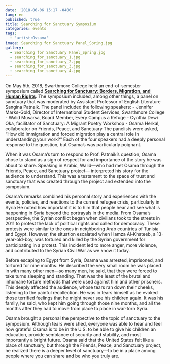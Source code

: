 ```yaml
---
date: '2018-06-06 15:17 -0400'
lang: en
published: true
title: Searching for Sanctuary Symposium
categories: events
tags:
  - 'artist:Ossama'
image: Searching for Sanctuary Panel_Spring.jpg
gallery:
  - Searching for Sanctuary Panel_Spring.jpg
  - searching_for_sanctuary_1.jpg
  - searching_for_sanctuary_2.jpg
  - searching_for_sanctuary_3.jpg
  - searching_for_sanctuary_4.jpg
---
```

On May 5th, 2018, Swarthmore College held an end-of-semester symposium called **[Searching for Sanctuary: Borders, Migration, and Human Rights](https://swarthmoremigrationseries.wordpress.com/)**. The symposium included, among other things, a panel on sanctuary that was moderated by Assistant Professor of English Literature Sangina Patnaik. The panel included the following speakers:
	- Jennifer Marks-Gold, Director of International Student Services, Swarthmore College
	- Walid Musarsa, Board Member, Every Campus a Refuge
	- Cynthia Dewi Oka, facilitator of Sanctuary: A Migrant Poetry Workshop
	- Osama Herkal, collaborator on Friends, Peace, and Sanctuary 
The panelists were asked, “How did immigration and forced migration play a central role in understanding your work?” Each of the four speakers had a deeply personal response to the question, but Osama’s was particularly poignant.

When it was Osama’s turn to respond to Prof. Patnaik’s question, Osama chose to stand as a sign of respect for and importance of the story he was about to share. Speaking in Arabic, Walid—who had met Osama through the Friends, Peace, and Sanctuary project— interpreted his story for the audience to understand. This was a testament to the space of trust and sanctuary that was created through the project and  extended into the symposium.
 
Osama’s remarks combined his personal story and experiences with the events, policies, and reactions to the current refugee crisis, particularly in Syria He noted how important it is to him that people hear and see what is happening in Syria beyond the portrayals in the media. From Osama’s perspective, the Syrian conflict began when civilians took to the streets in 2011 to protest the lack of political rights and called for democracy. These protests were similar to the ones in neighboring Arab countries of Tunisia and Egypt. However, the situation escalated when Hamza Al-Khateeb, a 13-year-old-boy, was tortured and killed by the Syrian government for participating in a protest. This incident led to more anger, more violence, and contributed to the Syrian Civil War as we know it today. 

Before escaping to Egypt from Syria, Osama was arrested, imprisoned, and tortured for nine months. He described the very small room he was placed in with many other men—so many men, he said, that they were forced to take turns sleeping and standing. That was the least of the brutal and inhumane torture methods that were used against him and other prisoners. This deeply affected the audience, whose tears ran down their cheeks, listening to the painful recollection. He was in tears himself as he evoked those terrified feelings that he might never see his children again. It was his family, he said, who kept him going through those nine months, and all the months after they had to move from place to place in war-torn Syria. 

Osama brought a personal the perspective to the topic of sanctuary to the symposium. Although tears were shed, everyone was able to hear and feel how grateful Osama is to be in the U.S. to be able to give his children an education, provide semblance of security and stability, and most importantly a bright future. Osama said that the United States felt like a place of sanctuary, but through the Friends, Peace, and Sanctuary project, he realized there is a deeper level of sanctuary—to be in a place among people where you can share and be who you truly are.
